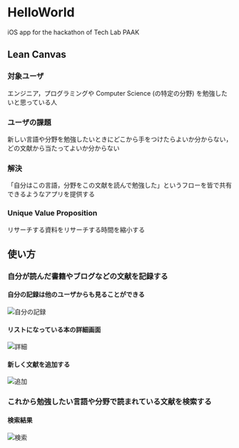 # HelloWorld
iOS app for the hackathon of Tech Lab PAAK

## Lean Canvas
### 対象ユーザ
エンジニア，プログラミングや Computer Science (の特定の分野) を勉強したいと思っている人

### ユーザの課題
新しい言語や分野を勉強したいときにどこから手をつけたらよいか分からない，どの文献から当たってよいか分からない

### 解決
「自分はこの言語，分野をこの文献を読んで勉強した」というフローを皆で共有できるようなアプリを提供する

### Unique Value Proposition
リサーチする資料をリサーチする時間を縮小する

## 使い方
### 自分が読んだ書籍やブログなどの文献を記録する
#### 自分の記録は他のユーザからも見ることができる
![自分の記録](https://github.com/yuzumikan15/HelloWorld/blob/master/images/IMG_3260.PNG)

#### リストになっている本の詳細画面
![詳細](https://github.com/yuzumikan15/HelloWorld/blob/master/images/IMG_3263.PNG)

#### 新しく文献を追加する
![追加](https://github.com/yuzumikan15/HelloWorld/blob/master/images/IMG_3262.PNG)

### これから勉強したい言語や分野で読まれている文献を検索する
#### 検索結果
![検索](https://github.com/yuzumikan15/HelloWorld/blob/master/images/IMG_3264.PNG)
